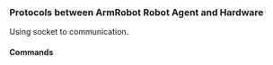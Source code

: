 ### Protocols between ArmRobot Robot Agent and Hardware

Using socket to communication.

#### Commands
